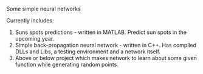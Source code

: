 Some simple neural networks

Currently includes:
1) Suns spots predictions - written in MATLAB. Predict sun spots in the upcoming year.
2) Simple back-propagation neural network - written in C++. Has compiled DLLs and Libs, a testing environment and a network itself.
3) Above or below project which makes network to learn about some given function while generating random points.